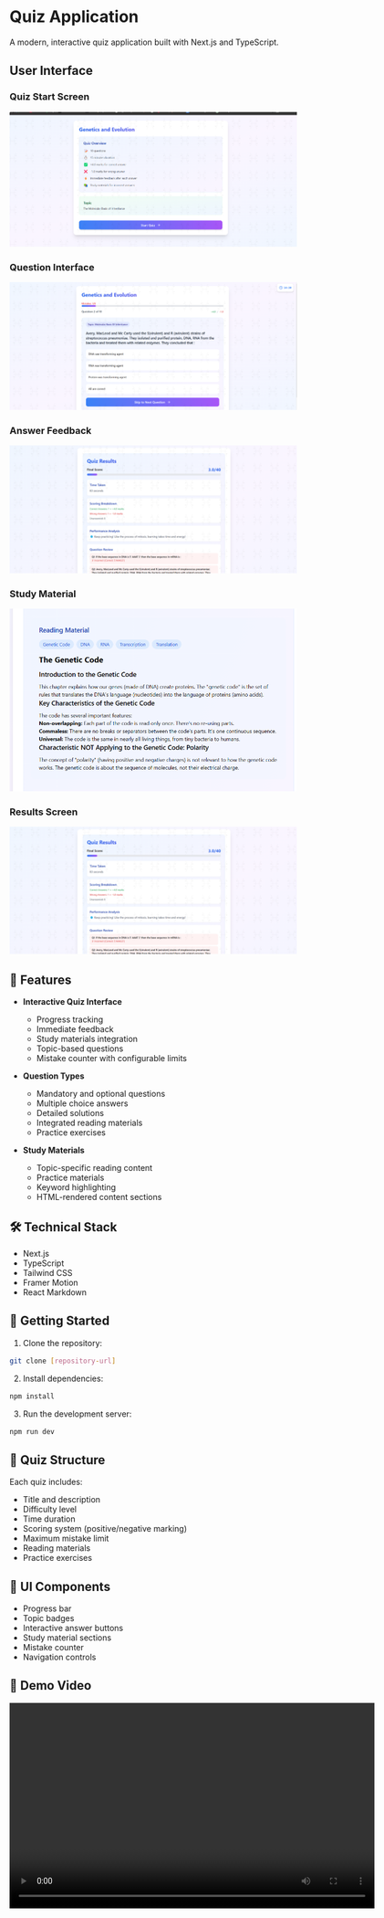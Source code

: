 # Quiz Application

A modern, interactive quiz application built with Next.js and TypeScript.

## User Interface

### Quiz Start Screen
![Quiz Start Screen](assets/ui5.png)

### Question Interface
![Question Interface](assets/ui4.png)

### Answer Feedback
![Answer Feedback](assets/ui2.png)

### Study Material
![Study Material](assets/ui3.png)

### Results Screen
![Results Screen](assets/ui2.png)

## 🌟 Features

- **Interactive Quiz Interface**
  - Progress tracking
  - Immediate feedback
  - Study materials integration
  - Topic-based questions
  - Mistake counter with configurable limits

- **Question Types**
  - Mandatory and optional questions
  - Multiple choice answers
  - Detailed solutions
  - Integrated reading materials
  - Practice exercises

- **Study Materials**
  - Topic-specific reading content
  - Practice materials
  - Keyword highlighting
  - HTML-rendered content sections

## 🛠️ Technical Stack

- Next.js
- TypeScript
- Tailwind CSS
- Framer Motion
- React Markdown

## 🚀 Getting Started

1. Clone the repository:

```bash
git clone [repository-url]
```

2. Install dependencies:

```bash
npm install
```

3. Run the development server:

```bash
npm run dev
```

## 📖 Quiz Structure

Each quiz includes:
- Title and description
- Difficulty level
- Time duration
- Scoring system (positive/negative marking)
- Maximum mistake limit
- Reading materials
- Practice exercises

## 🎨 UI Components

- Progress bar
- Topic badges
- Interactive answer buttons
- Study material sections
- Mistake counter
- Navigation controls

## 🎥 Demo Video
<video width="640" height="360" controls>
  <source src="https://github.com/Vansh17555555/Testline-assignment/blob/master/assets/demo.mp4" type="video/mp4">
  Your browser does not support the video tag.
</video>



